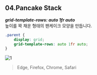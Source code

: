 
## 04.Pancake Stack

***grid-template-rows: auto 1fr auto*** <br>
높이를 꽉 채운 형태의 팬케이크 모양을 만듭니다.

```css
.parent {
    display: grid;
    grid-template-rows: auto 1fr auto;
}	
```

![1](https://user-images.githubusercontent.com/7742074/138308113-7600c678-25c5-4052-b54e-4881030b2990.JPG)



> Edge, Firefox, Chrome, Safari
